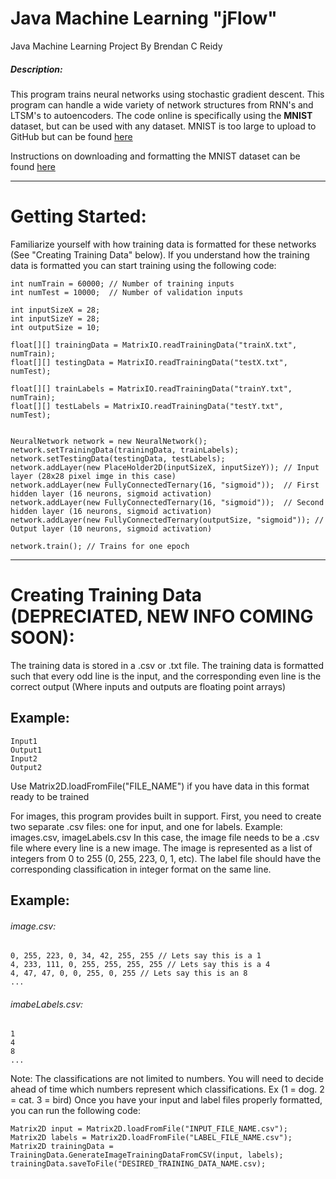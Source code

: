 # Java Machine Learning "jFlow"
Java Machine Learning Project
By Brendan C Reidy

##### Description:
This program trains neural networks using stochastic gradient descent. This program can handle a wide variety of network structures from RNN's and LTSM's to autoencoders.
The code online is specifically using the **MNIST** dataset, but can be used with any dataset. MNIST is too large to upload to GitHub but can be found [here](http://yann.lecun.com/exdb/mnist/)

Instructions on downloading and formatting the MNIST dataset can be found [here](http://rasbt.github.io/mlxtend/user_guide/data/loadlocal_mnist/)

---------------------------------------------------------------
# Getting Started:
Familiarize yourself with how training data is formatted for these networks (See "Creating Training Data" below). If you understand how the training data is formatted you can start training using the following code:
```
int numTrain = 60000; // Number of training inputs
int numTest = 10000;  // Number of validation inputs

int inputSizeX = 28;
int inputSizeY = 28;
int outputSize = 10;

float[][] trainingData = MatrixIO.readTrainingData("trainX.txt", numTrain);
float[][] testingData = MatrixIO.readTrainingData("testX.txt", numTest);

float[][] trainLabels = MatrixIO.readTrainingData("trainY.txt", numTrain);
float[][] testLabels = MatrixIO.readTrainingData("testY.txt", numTest);


NeuralNetwork network = new NeuralNetwork();
network.setTrainingData(trainingData, trainLabels);
network.setTestingData(testingData, testLabels);
network.addLayer(new PlaceHolder2D(inputSizeX, inputSizeY)); // Input layer (28x28 pixel imge in this case)
network.addLayer(new FullyConnectedTernary(16, "sigmoid"));  // First hidden layer (16 neurons, sigmoid activation)
network.addLayer(new FullyConnectedTernary(16, "sigmoid"));  // Second hidden layer (16 neurons, sigmoid activation)
network.addLayer(new FullyConnectedTernary(outputSize, "sigmoid")); // Output layer (10 neurons, sigmoid activation)

network.train(); // Trains for one epoch
```

---------------------------------------------------------------
# Creating Training Data (DEPRECIATED, NEW INFO COMING SOON):
The training data is stored in a .csv or .txt file. The training data is formatted such that
every odd line is the input, and the corresponding even line is the correct output (Where inputs and outputs are floating point arrays)

## Example:
```
Input1
Output1
Input2
Output2
```

Use Matrix2D.loadFromFile("FILE_NAME") if you have data in this format ready to be trained

For images, this program provides built in support. First, you need to create two separate .csv files: one for input, and one for labels.
Example: images.csv, imageLabels.csv
In this case, the image file needs to be a .csv file where every line is a new image.
The image is represented as a list of integers from 0 to 255 (0, 255, 223, 0, 1, etc).
The label file should have the corresponding classification in integer format on the same line.

## Example:

###### image.csv:
```
0, 255, 223, 0, 34, 42, 255, 255 // Lets say this is a 1
4, 233, 111, 0, 255, 255, 255, 255 // Lets say this is a 4
4, 47, 47, 0, 0, 255, 0, 255 // Lets say this is an 8
...
```
###### imabeLabels.csv:
```
1
4
8
...
```

Note: The classifications are not limited to numbers. You will need to decide ahead of time which numbers represent which classifications. Ex (1 = dog. 2 = cat. 3 = bird)
Once you have your input and label files properly formatted, you can run the following code:
```
Matrix2D input = Matrix2D.loadFromFile("INPUT_FILE_NAME.csv");
Matrix2D labels = Matrix2D.loadFromFile("LABEL_FILE_NAME.csv");
Matrix2D trainingData = TrainingData.GenerateImageTrainingDataFromCSV(input, labels);
trainingData.saveToFile("DESIRED_TRAINING_DATA_NAME.csv);
```

